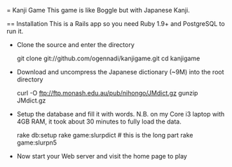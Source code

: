 = Kanji Game
This game is like Boggle but with Japanese Kanji.

== Installation
This is a Rails app so you need Ruby 1.9+ and PostgreSQL to run it.

- Clone the source and enter the directory
  
  git clone git://github.com/ogennadi/kanjigame.git
  cd kanjigame

- Download and uncompress the Japanese dictionary (~9M) into the root directory
  
  curl -O ftp://ftp.monash.edu.au/pub/nihongo/JMdict.gz
  gunzip JMdict.gz
  
- Setup the database and fill it with words. N.B. on my Core i3 laptop with 4GB RAM, it took about 30 minutes to fully load the data.

  rake db:setup
  rake game:slurpdict  # this is the long part
  rake game:slurpn5

- Now start your Web server and visit the home page to play
